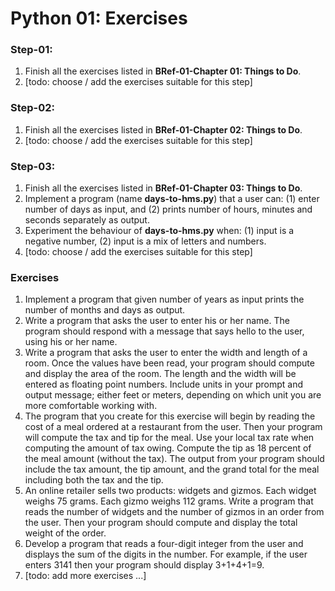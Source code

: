 # Python 01: Exercises

### Step-01:

1. Finish all the exercises listed in **BRef-01-Chapter 01: Things to Do**.
2. [todo: choose / add the exercises suitable for this step]


### Step-02:

1. Finish all the exercises listed in **BRef-01-Chapter 02: Things to Do**.
2. [todo: choose / add the exercises suitable for this step]

### Step-03:

1. Finish all the exercises listed in **BRef-01-Chapter 03: Things to Do**.
2. Implement a program (name **days-to-hms.py**) that a user can: (1) enter number of days as input, and (2) prints number of hours, minutes and seconds separately as output.
3. Experiment the behaviour of **days-to-hms.py** when: (1) input is a negative number, (2) input is a mix of letters and numbers.
4. [todo: choose / add the exercises suitable for this step]

<!-- 
### Step-04:

Implement the following products based on their descriptions:

1. [todo: add some ideas as final products]
-->

### Exercises

1. Implement a program that given number of years as input prints the number of months and days as output.
2. Write a program that asks the user to enter his or her name. The program should respond with a message that says hello to the user, using his or her name.
3. Write a program that asks the user to enter the width and length of a room. Once the values have been read, your program should compute and display the area of the room. The length and the width will be entered as floating point numbers. Include units in your prompt and output message; either feet or meters, depending on which unit you are more comfortable working with.
4. The program that you create for this exercise will begin by reading the cost of a meal ordered at a restaurant from the user. Then your program will compute the tax and tip for the meal. Use your local tax rate when computing the amount of tax owing. Compute the tip as 18 percent of the meal amount (without the tax). The output from your program should include the tax amount, the tip amount, and the grand total for the meal including both the tax and the tip.
5. An online retailer sells two products: widgets and gizmos. Each widget weighs 75 grams. Each gizmo weighs 112 grams. Write a program that reads the number of widgets and the number of gizmos in an order from the user. Then your program should compute and display the total weight of the order.
6.  Develop a program that reads a four-digit integer from the user and displays the sum of the digits in the number. For example, if the user enters 3141 then your program should display 3+1+4+1=9.
7. [todo: add more exercises ...]







